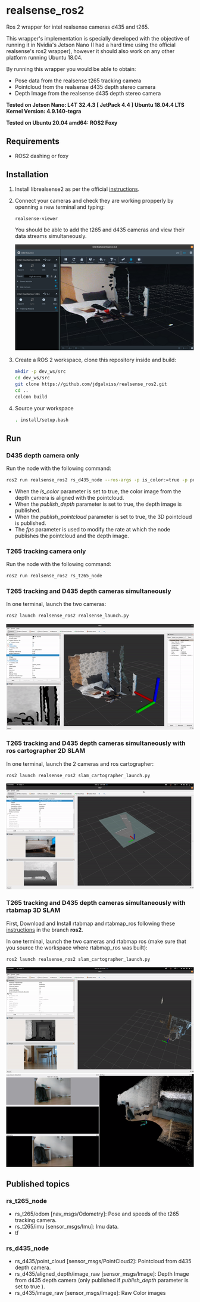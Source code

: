 [//]: # (Image References)

[image1]: imgs/rs-viewer.png "rs-viewer"
[image2]: imgs/rviz.gif "rviz"
[image3]: imgs/cartographer.png "cartographer"
[image4]: imgs/cartographer.gif "2D"
[image5]: imgs/rtabmap.gif "rtabmap"
[image6]: imgs/rtabmap.png "rtabmap"





# realsense_ros2
Ros 2 wrapper for intel realsense cameras d435 and t265.

This wrapper's implementation is specially developed with the objective of running it in Nvidia's Jetson Nano (I had a hard time using the official realsense's ros2 wrapper), however it should also work on any other platform running Ubuntu 18.04.

By running this wrapper you would be able to obtain:

* Pose data from the realsense t265 tracking camera
* Pointcloud from the realsense d435 depth stereo camera
* Depth Image from the realsense d435 depth stereo camera

**Tested on Jetson Nano:
L4T 32.4.3 [ JetPack 4.4 ]
   Ubuntu 18.04.4 LTS
   Kernel Version: 4.9.140-tegra**

**Tested on Ubuntu 20.04 amd64:
ROS2 Foxy**

## Requirements
* ROS2 dashing or foxy

## Installation
1. Install librealsense2 as per the official [instructions](https://github.com/IntelRealSense/librealsense/blob/master/doc/distribution_linux.md).
2. Connect your cameras and check they are working propperly by openning a new terminal and typing:

    ```bash
    realsense-viewer
    ```
    You should be able to add the t265 and d435 cameras and view their data streams simultaneously.

    ![rs-viewer][image1]

3. Create a ROS 2 workspace, clone this repository inside and build: 
    ```bash
    mkdir -p dev_ws/src
    cd dev_ws/src
    git clone https://github.com/jdgalviss/realsense_ros2.git
    cd ..
    colcon build
    ```
4. Source your workspace
    ```bash
    . install/setup.bash
    ```

## Run
### D435 depth camera only
Run the node with the following command:

```bash
ros2 run realsense_ros2 rs_d435_node --ros-args -p is_color:=true -p publish_depth:=true -p fps:=30
```

* When the *is_color* parameter is set to true, the color image from the depth camera is aligned with the pointcloud.
* When the *publish_depth* parameter is set to true, the depth image is published.
* When the *publish_pointcloud* parameter is set to true, the 3D pointcloud is published.
* The *fps* parameter is used to modify the rate at which the node publishes the pointcloud and the depth image.


### T265 tracking camera only
Run the node with the following command:

```bash
ros2 run realsense_ros2 rs_t265_node
```
### T265 tracking and D435 depth cameras simultaneously
In one terminal, launch the two cameras:
```bash
ros2 launch realsense_ros2 realsense_launch.py
```
![rviz][image2]

### T265 tracking and D435 depth cameras simultaneously with ros cartographer 2D SLAM
In one terminal, launch the 2 cameras and ros cartographer:
```bash
ros2 launch realsense_ros2 slam_cartographer_launch.py
```
![cartographer][image4]

### T265 tracking and D435 depth cameras simultaneously with rtabmap 3D SLAM
First, Download and Install rtabmap and rtabmap_ros following these [instructions](https://github.com/introlab/rtabmap_ros/tree/ros2#rtabmap_ros) in the branch **ros2**.

In one terminal, launch the two cameras and rtabmap ros (make sure that you source the workspace where rtabmap_ros was built):
```bash
ros2 launch realsense_ros2 slam_cartographer_launch.py
```
![rtabmap][image5]
![rtabmap2][image6]


## Published topics

### rs_t265_node
* rs_t265/odom [nav_msgs/Odometry]: Pose and speeds of the t265 tracking camera.
* rs_t265/imu [sensor_msgs/Imu]: Imu data.
* tf


### rs_d435_node

* rs_d435/point_cloud [sensor_msgs/PointCloud2]: Pointcloud from d435 depth camera.
* rs_d435/aligned_depth/image_raw [sensor_msgs/Image]: Depth Image from d435 depth camera (only published if *publish_depth* parameter is set to true ).
* rs_d435/image_raw [sensor_msgs/Image]: Raw Color images

